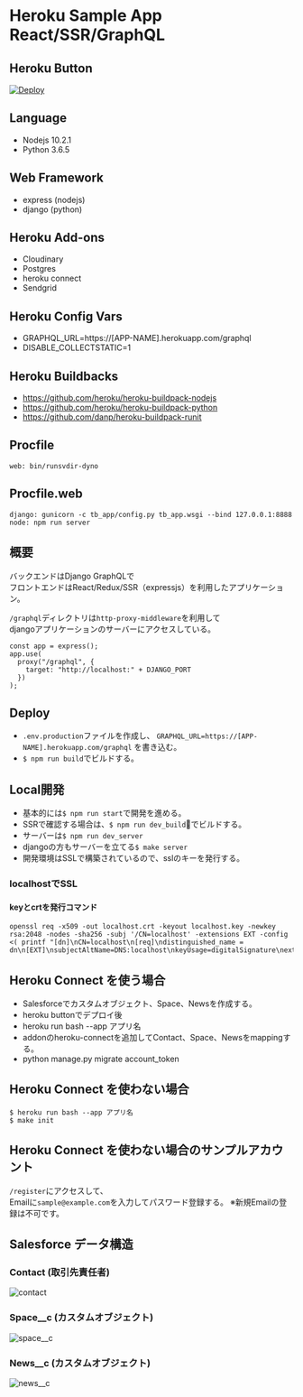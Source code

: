 # Heroku Sample App React/SSR/GraphQL

## Heroku Button
[![Deploy](https://www.herokucdn.com/deploy/button.png)](https://heroku.com/deploy)

## Language
- Nodejs 10.2.1
- Python 3.6.5
## Web Framework
- express (nodejs)
- django (python)
## Heroku Add-ons
- Cloudinary
- Postgres
- heroku connect
- Sendgrid
## Heroku Config Vars
- GRAPHQL_URL=https://[APP-NAME].herokuapp.com/graphql
- DISABLE_COLLECTSTATIC=1

## Heroku Buildbacks
- https://github.com/heroku/heroku-buildpack-nodejs
- https://github.com/heroku/heroku-buildpack-python
- https://github.com/danp/heroku-buildpack-runit

## Procfile
```
web: bin/runsvdir-dyno
```
## Procfile.web
```
django: gunicorn -c tb_app/config.py tb_app.wsgi --bind 127.0.0.1:8888
node: npm run server
```
## 概要
バックエンドはDjango GraphQLで<br>
フロントエンドはReact/Redux/SSR（expressjs）を利用したアプリケーション。

`/graphql`ディレクトリは`http-proxy-middleware`を利用して<br>
djangoアプリケーションのサーバーにアクセスしている。

```
const app = express();
app.use(
  proxy("/graphql", {
    target: "http://localhost:" + DJANGO_PORT
  })
);
```

## Deploy
- `.env.production`ファイルを作成し、
```GRAPHQL_URL=https://[APP-NAME].herokuapp.com/graphql```
を書き込む。
- `$ npm run build`でビルドする。

## Local開発
- 基本的には`$ npm run start`で開発を進める。
- SSRで確認する場合は、`$ npm run dev_build`でビルドする。
- サーバーは`$ npm run dev_server`
- djangoの方もサーバーを立てる`$ make server`
- 開発環境はSSLで構築されているので、sslのキーを発行する。

### localhostでSSL
#### keyとcrtを発行コマンド
```
openssl req -x509 -out localhost.crt -keyout localhost.key -newkey rsa:2048 -nodes -sha256 -subj '/CN=localhost' -extensions EXT -config <( printf "[dn]\nCN=localhost\n[req]\ndistinguished_name = dn\n[EXT]\nsubjectAltName=DNS:localhost\nkeyUsage=digitalSignature\nextendedKeyUsage=serverAuth")
```

## Heroku Connect を使う場合
- Salesforceでカスタムオブジェクト、Space、Newsを作成する。
- heroku buttonでデプロイ後
- heroku run bash --app アプリ名
- addonのheroku-connectを追加してContact、Space、Newsをmappingする。
- python manage.py migrate account_token

## Heroku Connect を使わない場合
```
$ heroku run bash --app アプリ名
$ make init
```
## Heroku Connect を使わない場合のサンプルアカウント
`/register`にアクセスして、<br>
Emailに`sample@example.com`を入力してパスワード登録する。
※新規Emailの登録は不可です。

## Salesforce データ構造
### Contact (取引先責任者)
![contact](https://user-images.githubusercontent.com/7581596/41984736-5ddd8b22-7a6c-11e8-807e-85eb40147335.jpg)

### Space__c (カスタムオブジェクト)
![space__c](https://user-images.githubusercontent.com/7581596/41984334-6696971e-7a6b-11e8-89d0-93d853d85c9c.jpg)

### News__c (カスタムオブジェクト)
![news__c](https://user-images.githubusercontent.com/7581596/41984436-a4ce3f1e-7a6b-11e8-9a59-12d213947ab2.jpg)
